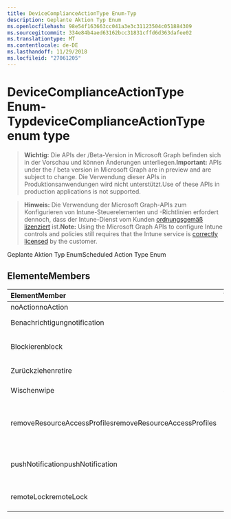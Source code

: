 ```yaml
---
title: DeviceComplianceActionType Enum-Typ
description: Geplante Aktion Typ Enum
ms.openlocfilehash: 98e54f163663cc041a3e3c31123504c051884309
ms.sourcegitcommit: 334e84b4aed63162bcc31831cffd6d363dafee02
ms.translationtype: MT
ms.contentlocale: de-DE
ms.lasthandoff: 11/29/2018
ms.locfileid: "27061205"
---
```

# <a name="devicecomplianceactiontype-enum-type"></a><span data-ttu-id="107aa-103">DeviceComplianceActionType Enum-Typ</span><span class="sxs-lookup"><span data-stu-id="107aa-103">deviceComplianceActionType enum type</span></span>

> <span data-ttu-id="107aa-104">**Wichtig:** Die APIs der /Beta-Version in Microsoft Graph befinden sich in der Vorschau und können Änderungen unterliegen.</span><span class="sxs-lookup"><span data-stu-id="107aa-104">**Important:** APIs under the / beta version in Microsoft Graph are in preview and are subject to change.</span></span> <span data-ttu-id="107aa-105">Die Verwendung dieser APIs in Produktionsanwendungen wird nicht unterstützt.</span><span class="sxs-lookup"><span data-stu-id="107aa-105">Use of these APIs in production applications is not supported.</span></span>

> <span data-ttu-id="107aa-106">**Hinweis:** Die Verwendung der Microsoft Graph-APIs zum Konfigurieren von Intune-Steuerelementen und -Richtlinien erfordert dennoch, dass der Intune-Dienst vom Kunden [ordnungsgemäß lizenziert](https://go.microsoft.com/fwlink/?linkid=839381) ist.</span><span class="sxs-lookup"><span data-stu-id="107aa-106">**Note:** Using the Microsoft Graph APIs to configure Intune controls and policies still requires that the Intune service is [correctly licensed](https://go.microsoft.com/fwlink/?linkid=839381) by the customer.</span></span>

<span data-ttu-id="107aa-107">Geplante Aktion Typ Enum</span><span class="sxs-lookup"><span data-stu-id="107aa-107">Scheduled Action Type Enum</span></span>
## <a name="members"></a><span data-ttu-id="107aa-108">Elemente</span><span class="sxs-lookup"><span data-stu-id="107aa-108">Members</span></span>
|<span data-ttu-id="107aa-109">Element</span><span class="sxs-lookup"><span data-stu-id="107aa-109">Member</span></span>|<span data-ttu-id="107aa-110">Wert</span><span class="sxs-lookup"><span data-stu-id="107aa-110">Value</span></span>|<span data-ttu-id="107aa-111">Beschreibung</span><span class="sxs-lookup"><span data-stu-id="107aa-111">Description</span></span>|
|:---|:---|:---|
|<span data-ttu-id="107aa-112">noAction</span><span class="sxs-lookup"><span data-stu-id="107aa-112">noAction</span></span>|<span data-ttu-id="107aa-113">0</span><span class="sxs-lookup"><span data-stu-id="107aa-113">0</span></span>|<span data-ttu-id="107aa-114">Keine Aktion</span><span class="sxs-lookup"><span data-stu-id="107aa-114">No Action</span></span>|
|<span data-ttu-id="107aa-115">Benachrichtigung</span><span class="sxs-lookup"><span data-stu-id="107aa-115">notification</span></span>|<span data-ttu-id="107aa-116">1</span><span class="sxs-lookup"><span data-stu-id="107aa-116">1</span></span>|<span data-ttu-id="107aa-117">Benachrichtigung senden</span><span class="sxs-lookup"><span data-stu-id="107aa-117">Send Notification</span></span>|
|<span data-ttu-id="107aa-118">Blockieren</span><span class="sxs-lookup"><span data-stu-id="107aa-118">block</span></span>|<span data-ttu-id="107aa-119">2</span><span class="sxs-lookup"><span data-stu-id="107aa-119">2</span></span>|<span data-ttu-id="107aa-120">Das Gerät im AAD blockieren</span><span class="sxs-lookup"><span data-stu-id="107aa-120">Block the device in AAD</span></span>|
|<span data-ttu-id="107aa-121">Zurückziehen</span><span class="sxs-lookup"><span data-stu-id="107aa-121">retire</span></span>|<span data-ttu-id="107aa-122">3</span><span class="sxs-lookup"><span data-stu-id="107aa-122">3</span></span>|<span data-ttu-id="107aa-123">Deaktivieren Sie das Gerät</span><span class="sxs-lookup"><span data-stu-id="107aa-123">Retire the device</span></span>|
|<span data-ttu-id="107aa-124">Wischen</span><span class="sxs-lookup"><span data-stu-id="107aa-124">wipe</span></span>|<span data-ttu-id="107aa-125">4</span><span class="sxs-lookup"><span data-stu-id="107aa-125">4</span></span>|<span data-ttu-id="107aa-126">Bereinigen des Geräts</span><span class="sxs-lookup"><span data-stu-id="107aa-126">Wipe the device</span></span>|
|<span data-ttu-id="107aa-127">removeResourceAccessProfiles</span><span class="sxs-lookup"><span data-stu-id="107aa-127">removeResourceAccessProfiles</span></span>|<span data-ttu-id="107aa-128">5</span><span class="sxs-lookup"><span data-stu-id="107aa-128">5</span></span>|<span data-ttu-id="107aa-129">Ressource Access Profile vom Gerät zu entfernen</span><span class="sxs-lookup"><span data-stu-id="107aa-129">Remove Resource Access Profiles from the device</span></span>|
|<span data-ttu-id="107aa-130">pushNotification</span><span class="sxs-lookup"><span data-stu-id="107aa-130">pushNotification</span></span>|<span data-ttu-id="107aa-131">9</span><span class="sxs-lookup"><span data-stu-id="107aa-131">9</span></span>|<span data-ttu-id="107aa-132">Push-Benachrichtigung an Gerät senden</span><span class="sxs-lookup"><span data-stu-id="107aa-132">Send push notification to device</span></span>|
|<span data-ttu-id="107aa-133">remoteLock</span><span class="sxs-lookup"><span data-stu-id="107aa-133">remoteLock</span></span>|<span data-ttu-id="107aa-134">10</span><span class="sxs-lookup"><span data-stu-id="107aa-134">10</span></span>|<span data-ttu-id="107aa-135">Das Gerät Remote Sperren</span><span class="sxs-lookup"><span data-stu-id="107aa-135">Remotely lock the device</span></span>|





